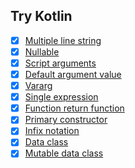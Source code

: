 ## Try Kotlin

- [x] [Multiple line string](Single/MultipleLineString)
- [x] [Nullable](Single/Nullable)
- [x] [Script arguments](Single/ScriptArgs)
- [x] [Default argument value](Single/DefaultArgsValue)
- [x] [Vararg](Single/Vararg)
- [x] [Single expression](Single/SingleExpression)
- [x] [Function return function](Single/FunctionReturnFunction)
- [x] [Primary constructor](Single/PrimaryConstructor)
- [x] [Infix notation](Single/InfixNotation)
- [x] [Data class](Single/DataClass)
- [x] [Mutable data class](Single/MutableDataClass)